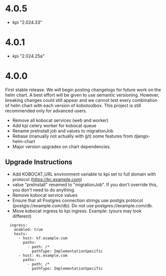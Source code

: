 # 4.0.5

- kpi "2.024.33"

# 4.0.1

- kpi "2.024.25a"

# 4.0.0

First stable release. We will begin posting changelogs for future work on the helm chart. A best effort will be given to use semantic versioning. However, breaking changes could still appear and we cannot test every combination of helm chart with each version of kobotoolbox. This project is still recommended only for advanced users.

- Remove all kobocat services (web and worker)
- Add kpi celery worker for kobocat queue
- Rename preInstall job and values to migrationJob
- Rebase (manually not actually with git) some features from django-helm-chart
- Major version upgrades on chart dependencies. 

## Upgrade Instructions

- Add KOBOCAT_URL environment variable to kpi set to full domain with protocol (https://kc.example.com)
- value "preInstall" renamed to "migrationJob". If you don't override this, you don't need to do anything.
- Remove kobocat service values
- Ensure that all Postgres connection strings use postgis protocol (postgis://example.com/db). Do not use postgres://example.com/db.
- Move kobocat ingress to kpi ingress. Example: (yours may look different)
```
  ingress:
    enabled: true
    hosts:
      - host: kf.example.com
        paths:
          - path: /*
            pathType: ImplementationSpecific
      - host: kc.example.com
        paths:
          - path: /*
            pathType: ImplementationSpecific
```
